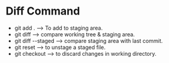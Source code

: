 # Diff Command

* git add . --> To add to staging area.
* git diff --> compare working tree & staging area.
* git diff --staged --> compare staging area with last commit.
* git reset <file> --> to unstage a staged file.
* git checkout <file> --> to discard changes in working directory.
